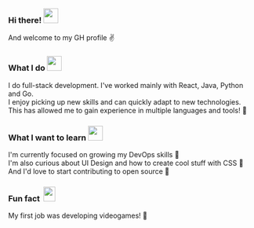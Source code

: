 [//]: ![](https://github.com/elianalopezv/elianalopezv/blob/main/elianalopezv-github-header.png)

### Hi there! <img src="https://media.giphy.com/media/2t9xWdjuhTpa99pLma/giphy.gif" width="30px" height="30px">
And welcome to my GH profile :v:

### What I do <img src="https://media.giphy.com/media/iDaCeaKrHhUI1I8e2b/giphy.gif" width="30px" height="30px">
I do full-stack development. I've worked mainly with React, Java, Python and Go.
<br />
I enjoy picking up new skills and can quickly adapt to new technologies. This has allowed me to gain experience in multiple languages and tools! :rocket:

### What I want to learn <img src="https://media.giphy.com/media/BjWcUDr45IVL4lqVvq/giphy.gif" width="30px" height="30px">
I'm currently focused on growing my DevOps skills :whale:
<br />
I'm also curious about UI Design and how to create cool stuff with CSS :nail_care:
<br />
And I'd love to start contributing to open source :penguin:

### Fun fact&nbsp; <img src="https://media.giphy.com/media/ZcWOqhcbKWbLHt5KhF/giphy.gif" width="24px" height="30px">
My first job was developing videogames! :space_invader:



<!--
**elianalopezv/elianalopezv** is a ✨ _special_ ✨ repository because its `README.md` (this file) appears on your GitHub profile.

Here are some ideas to get you started:

- 🔭 I’m currently working on ...
- 🌱 I’m currently learning ...
- 👯 I’m looking to collaborate on ...
- 🤔 I’m looking for help with ...
- 💬 Ask me about ...
- 📫 How to reach me: ...
- 😄 Pronouns: ...
- ⚡ Fun fact: ...
-->
